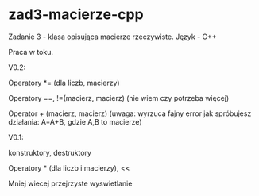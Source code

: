 # zad3-macierze-cpp
Zadanie 3 - klasa opisująca macierze rzeczywiste. Język - C++

Praca w toku.

V0.2:

Operatory *= (dla liczb, macierzy)

Operatory ==, !=(macierz, macierz) (nie wiem czy potrzeba więcej)

Operator + (macierz, macierz) (uwaga: wyrzuca fajny error jak spróbujesz działania: A=A+B, gdzie A,B to macierze)


V0.1:

konstruktory, destruktory

Operatory * (dla liczb i macierzy), <<

Mniej wiecej przejrzyste wyswietlanie
